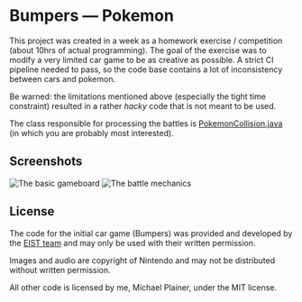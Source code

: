 # Bumpers &mdash; Pokemon
This project was created in a week as a homework exercise / competition (about 10hrs of actual programming). The goal of the exercise was to modify a very limited car game to be as creative as possible. A strict CI pipeline needed to pass, so the code base contains a lot of inconsistency between cars and pokemon.

Be warned: the limitations mentioned above (especially the tight time constraint) resulted in a rather <em>hacky</em> code that is not meant to be used. 

The class responsible for processing the battles is [PokemonCollision.java](https://github.com/plainerman/bumpers-pokemon/blob/master/src/de/tum/in/ase/eist/collision/PokemonCollision.java) (in which you are probably most interested).

## Screenshots
![The basic gameboard](https://i.imgur.com/2W5MB4q.png)
![The battle mechanics](https://i.imgur.com/4AtQSdo.gif)

## License
The code for the initial car game (Bumpers) was provided and developed by the [EIST team](https://ase.in.tum.de/lehrstuhl_1/teaching/summer-2019/123-teaching/st19/1032-eist-2019) and may only be used with their written permission.

Images and audio are copyright of Nintendo and may not be distributed without written permission.

All other code is licensed by me, Michael Plainer, under the MIT license.
